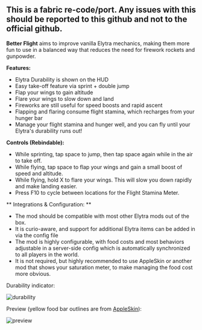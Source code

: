 ## **This is a fabric re-code/port. Any issues with this should be reported to this github and not to the official github.**

**Better Flight** aims to improve vanilla Elytra mechanics, making them more fun to use in a balanced way that reduces the need for firework rockets and gunpowder.


**Features:**
* Elytra Durability is shown on the HUD
* Easy take-off feature via sprint + double jump
* Flap your wings to gain altitude
* Flare your wings to slow down and land
* Fireworks are still useful for speed boosts and rapid ascent
* Flapping and flaring consume flight stamina, which recharges from your hunger bar
* Manage your flight stamina and hunger well, and you can fly until your Elytra's durability runs out!


**Controls (Rebindable):**
* While sprinting, tap space to jump, then tap space again while in the air to take off.
* While flying, tap space to flap your wings and gain a small boost of speed and altitude.
* While flying, hold X to flare your wings. This will slow you down rapidly and make landing easier.
* Press F10 to cycle between locations for the Flight Stamina Meter.


** Integrations & Configuration: **
* The mod should be compatible with most other Elytra mods out of the box.
* It is curio-aware, and support for additional Elytra items can be added in via the config file
* The mod is highly configurable, with food costs and most behaviors adjustable in a server-side config which is automatically synchronized to all players in the world.
* It is not required, but highly recommended to use AppleSkin or another mod that shows your saturation meter, to make managing the food cost more obvious.


Durability indicator:

![durability](https://i.imgur.com/2AdY9Hw.png)


Preview (yellow food bar outlines are from [AppleSkin](https://modrinth.com/mod/appleskin)):

![preview](https://i.imgur.com/rAhqsPe.png)
